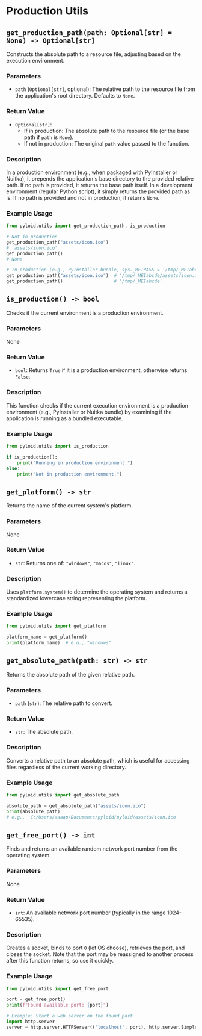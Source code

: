 # Production Utils

## `get_production_path(path: Optional[str] = None) -> Optional[str]`

Constructs the absolute path to a resource file, adjusting based on the execution environment.

### Parameters

- `path` (`Optional[str]`, optional): The relative path to the resource file from the application's root directory. Defaults to `None`.

### Return Value

- `Optional[str]`:  
  - If in production: The absolute path to the resource file (or the base path if `path` is `None`).  
  - If not in production: The original `path` value passed to the function.

### Description

In a production environment (e.g., when packaged with PyInstaller or Nuitka), it prepends the application's base directory to the provided relative path. If no path is provided, it returns the base path itself. In a development environment (regular Python script), it simply returns the provided path as is. If no path is provided and not in production, it returns `None`.

### Example Usage

```python
from pyloid.utils import get_production_path, is_production

# Not in production
get_production_path("assets/icon.ico")
# 'assets/icon.ico'
get_production_path()
# None

# In production (e.g., PyInstaller bundle, sys._MEIPASS = '/tmp/_MEIabcde')
get_production_path("assets/icon.ico")  # '/tmp/_MEIabcde/assets/icon.ico'
get_production_path()                   # '/tmp/_MEIabcde'
```

## `is_production() -> bool`

Checks if the current environment is a production environment.

### Parameters

None

### Return Value

- `bool`: Returns `True` if it is a production environment, otherwise returns `False`.

### Description

This function checks if the current execution environment is a production environment (e.g., PyInstaller or Nuitka bundle) by examining if the application is running as a bundled executable.

### Example Usage

```python
from pyloid.utils import is_production

if is_production():
    print("Running in production environment.")
else:
    print("Not in production environment.")
```

## `get_platform() -> str`

Returns the name of the current system's platform.

### Parameters

None

### Return Value

- `str`: Returns one of: `"windows"`, `"macos"`, `"linux"`.

### Description

Uses `platform.system()` to determine the operating system and returns a standardized lowercase string representing the platform.

### Example Usage

```python
from pyloid.utils import get_platform

platform_name = get_platform()
print(platform_name)  # e.g., "windows"
```

## `get_absolute_path(path: str) -> str`

Returns the absolute path of the given relative path.

### Parameters

- `path` (`str`): The relative path to convert.

### Return Value

- `str`: The absolute path.

### Description

Converts a relative path to an absolute path, which is useful for accessing files regardless of the current working directory.

### Example Usage

```python
from pyloid.utils import get_absolute_path

absolute_path = get_absolute_path("assets/icon.ico")
print(absolute_path)
# e.g., 'C:/Users/aaaap/Documents/pyloid/pyloid/assets/icon.ico'
```

## `get_free_port() -> int`

Finds and returns an available random network port number from the operating system.

### Parameters

None

### Return Value

- `int`: An available network port number (typically in the range 1024-65535).

### Description

Creates a socket, binds to port `0` (let OS choose), retrieves the port, and closes the socket. Note that the port may be reassigned to another process after this function returns, so use it quickly.

### Example Usage

```python
from pyloid.utils import get_free_port

port = get_free_port()
print(f"Found available port: {port}")

# Example: Start a web server on the found port
import http.server
server = http.server.HTTPServer(('localhost', port), http.server.SimpleHTTPRequestHandler)
```